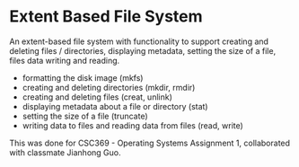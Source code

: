 # Extent Based File System
  
An extent-based file system with functionality to support creating and deleting files / directories, displaying metadata, setting the size of a file, files data writing and reading. 

- formatting the disk image (mkfs)
- creating and deleting directories (mkdir, rmdir)
- creating and deleting files (creat, unlink)
- displaying metadata about a file or directory (stat)
- setting the size of a file (truncate)
- writing data to files and reading data from files (read, write)

This was done for CSC369 - Operating Systems Assignment 1, collaborated with classmate Jianhong Guo.
